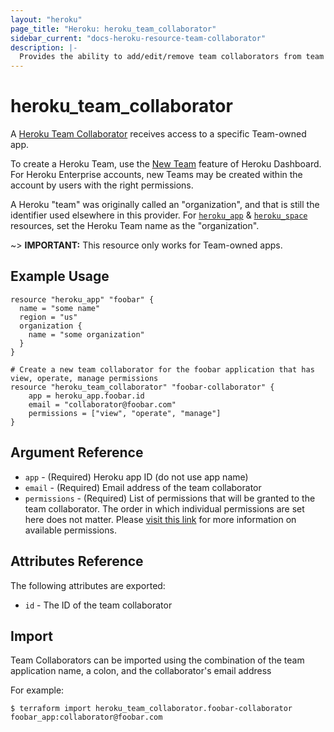 ```yaml
---
layout: "heroku"
page_title: "Heroku: heroku_team_collaborator"
sidebar_current: "docs-heroku-resource-team-collaborator"
description: |-
  Provides the ability to add/edit/remove team collaborators from team applications
---
```


# heroku\_team\_collaborator

A [Heroku Team Collaborator](https://devcenter.heroku.com/articles/platform-api-reference#team-app-collaborator)
receives access to a specific Team-owned app.

To create a Heroku Team, use the [New Team](https://dashboard.heroku.com/teams/new) feature of Heroku Dashboard.
For Heroku Enterprise accounts, new Teams may be created within the account by users with the right permissions.

A Heroku "team" was originally called an "organization", and that is still the identifier used elsewhere in this provider.
For [`heroku_app`](app.html) & [`heroku_space`](space.html) resources, set the Heroku Team name as the "organization".

~> **IMPORTANT:**
This resource only works for Team-owned apps.

## Example Usage

```hcl-terraform
resource "heroku_app" "foobar" {
  name = "some name"
  region = "us"
  organization {
    name = "some organization"
  }
}

# Create a new team collaborator for the foobar application that has view, operate, manage permissions
resource "heroku_team_collaborator" "foobar-collaborator" {
	app = heroku_app.foobar.id
	email = "collaborator@foobar.com"
	permissions = ["view", "operate", "manage"]
}
```

## Argument Reference
* `app` - (Required) Heroku app ID (do not use app name)
* `email` - (Required) Email address of the team collaborator
* `permissions` - (Required) List of permissions that will be granted to the team collaborator. The order in which
individual permissions are set here does not matter. Please [visit this link](https://devcenter.heroku.com/articles/app-permissions)
for more information on available permissions.

## Attributes Reference
The following attributes are exported:

* `id` - The ID of the team collaborator

## Import
Team Collaborators can be imported using the combination of the team application name, a colon, and the collaborator's email address

For example:

```
$ terraform import heroku_team_collaborator.foobar-collaborator foobar_app:collaborator@foobar.com
```
